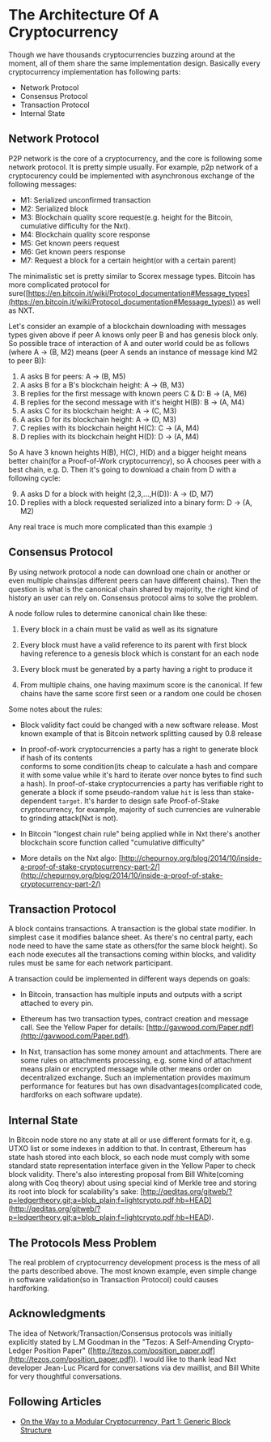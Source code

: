 The Architecture Of A Cryptocurrency
====================================

Though we have thousands cryptocurrencies buzzing around at the moment, all of them share the same 
implementation design. Basically every cryptocurrency implementation has following parts:

* Network Protocol
* Consensus Protocol
* Transaction Protocol
* Internal State

Network Protocol
----------------

P2P network is the core of a cryptocurrency, and the core is following some network protocol. It is
pretty simple usually. For example, p2p network of a cryptocurency could be implemented with 
asynchronous exchange of the following messages:

* M1: Serialized unconfirmed transaction
* M2: Serialized block
* M3: Blockchain quality score request(e.g. height for the Bitcoin, cumulative difficulty for the Nxt). 
* M4: Blockchain quality score response
* M5: Get known peers request
* M6: Get known peers response
* M7: Request a block for a certain height(or with a certain parent)

The minimalistic set is pretty similar to Scorex message types. Bitcoin has more complicated protocol 
for sure([https://en.bitcoin.it/wiki/Protocol_documentation#Message_types](https://en.bitcoin.it/wiki/Protocol_documentation#Message_types)) 
 as well as NXT.
 
Let's consider an example of a blockchain downloading with messages types given above if peer A knows only peer B and 
has genesis block only. So possible trace of interaction of A and outer world could be as follows (where 
A -> (B, M2) means (peer A sends an instance of message kind M2 to peer B)):
 
 1. A asks B for peers: A -> (B, M5)
 2. A asks B for a B's blockchain height: A -> (B, M3)
 3. B replies for the first message with known peers C & D: B -> (A, M6)
 4. B replies for the second message with it's height H(B): B -> (A, M4)
 5. A asks C for its blockchain height: A -> (C, M3)
 6. A asks D for its blockchain height: A -> (D, M3)
 7. C replies with its blockchain height H(C): C -> (A, M4)
 8. D replies with its blockchain height H(D): D -> (A, M4)
 
 So A have 3 known heights H(B), H(C), H(D) and a bigger height means better chain(for a Proof-of-Work 
 cryptocurrency), so A chooses peer with a best chain, e.g. D. Then it's going to download a chain from D 
 with a following cycle:
 
 9. A asks D for a block with height (2,3,...,H(D)): A -> (D, M7)
 10. D replies with a block requested serialized into a binary form: D -> (A, M2)
    
Any real trace is much more complicated than this example :) 
    
 
Consensus Protocol
------------------

By using network protocol a node can download one chain or another or even multiple chains(as different 
peers can have different chains). Then the question is what is the canonical chain shared by majority, the 
 right kind of history an user can rely on. Consensus protocol aims to solve the problem.
 
 A node follow rules to determine canonical chain like these: 
 
 1. Every block in a chain must be valid as well as its signature
 
 2. Every block must have a valid reference to its parent with first block having reference 
 to a genesis block which is constant for an each node
  
 3. Every block must be generated by a party having a right to produce it
 
 4. From multiple chains, one having maximum score is the canonical. If few chains have the 
 same score first seen or a random one could be chosen
 
Some notes about the rules: 

* Block validity fact could be changed with a new software release. Most known example of that is 
Bitcoin network splitting caused by 0.8 release

* In proof-of-work cryptocurrencies a party has a right to generate block if hash of its contents  
 conforms to some condition(its cheap to calculate a hash and compare it with some value while it's hard
 to iterate over nonce bytes to find such a hash). In proof-of-stake cryptocurrencies a party has verifiable 
   right to generate a block if some pseudo-random value `hit` is less than stake-dependent `target`. 
   It's harder to design safe Proof-of-Stake cryptocurrency, for example, majority of such currencies are 
   vulnerable to grinding attack(Nxt is not).     

* In Bitcoin "longest chain rule" being applied while in Nxt there's another blockchain score function 
    called "cumulative difficulty"
    
* More details on the Nxt algo: [http://chepurnoy.org/blog/2014/10/inside-a-proof-of-stake-cryptocurrency-part-2/](http://chepurnoy.org/blog/2014/10/inside-a-proof-of-stake-cryptocurrency-part-2/)    
  
 
Transaction Protocol
---------------------

A block contains transactions. A transaction is the global state modifier. In simplest case it modifies
 balance sheet. As there's no central party, each node need to have the same state as others(for the same block height).
 So each node executes all the transactions coming within blocks, and validity rules must be same for each network participant.
 
 A transaction could be implemented in different ways depends on goals:
  
  * In Bitcoin, transaction has multiple inputs and outputs with a script attached to every pin.
  
  * Ethereum has two transaction types, contract creation and message call. See the Yellow Paper for details:
  [http://gavwood.com/Paper.pdf](http://gavwood.com/Paper.pdf).
  
  * In Nxt, transaction has some money amount and attachments. There are some rules on attachments processing,
    e.g. some kind of attachment means plain or encrypted message while other means order on 
    decentralized exchange. Such an implementation provides maximum performance for features but has own 
    disadvantages(complicated code, hardforks on each software update).           


Internal State
--------------

In Bitcoin node store no any state at all or use different formats for it, e.g. UTXO list or some indexes in addition to that.
 In contrast, Ethereum has state hash stored into each block, so each node must comply with some standard state representation
 interface given in the Yellow Paper to check block validity. There's also interesting proposal from Bill White(coming 
 along with Coq theory) about using special kind of Merkle tree and storing its root into block for scalability's sake: 
 [http://qeditas.org/gitweb/?p=ledgertheory.git;a=blob_plain;f=lightcrypto.pdf;hb=HEAD] 
 (http://qeditas.org/gitweb/?p=ledgertheory.git;a=blob_plain;f=lightcrypto.pdf;hb=HEAD).


The Protocols Mess Problem
--------------------------

The real problem of cryptocurrency development process is the mess of all the parts described above. 
The most known example, even simple change in software validation(so in Transaction Protocol) could causes  
hardforking.     
               
                       
Acknowledgments        
---------------
               
The idea of Network/Transaction/Consensus protocols was initially explicitly stated by L.M Goodman in the 
"Tezos: A Self-Amending Crypto-Ledger Position Paper" ([http://tezos.com/position_paper.pdf](http://tezos.com/position_paper.pdf)).
I would like to thank lead Nxt developer Jean-Luc Picard for conversations via dev maillist, and Bill White 
 for very thoughtful conversations.
                                                                                         
Following Articles
------------------
* [On the Way to a Modular Cryptocurrency, Part 1: Generic Block Structure](modular1.md)                                                                                        